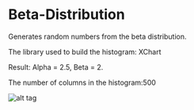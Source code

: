 # Beta-Distribution
Generates random numbers from the beta distribution.

The library used to build the histogram: XChart

Result: Alpha = 2.5, Beta = 2. 

The number of columns in the histogram:500

![alt tag](https://yadi.sk/i/nYWUpnmIrvNk8.jpg)

